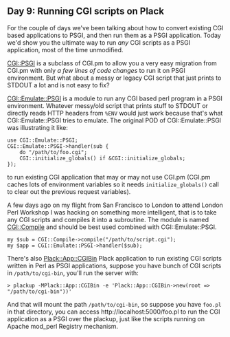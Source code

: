 ## Day 9: Running CGI scripts on Plack

For the couple of days we've been talking about how to convert existing CGI based applications to PSGI, and then run them as a PSGI application. Today we'd show you the ultimate way to run *any* CGI scripts as a PSGI application, most of the time unmodified.

[CGI::PSGI](http://search.cpan.org/perldoc?CGI::PSGI) is a subclass of CGI.pm to allow you a very easy migration from CGI.pm with only *a few lines of code changes* to run it on PSGI environment. But what about a messy or legacy CGI script that just prints to STDOUT a lot and is not easy to fix?

[CGI::Emulate::PSGI](http://search.cpan.org/perldoc?CGI::Emulate::PSGI) is a module to run any CGI based perl program in a PSGI environment. Whatever messy/old script that prints stuff to STDOUT or directly reads HTTP headers from `%ENV` would just work because that's what CGI::Emulate::PSGI tries to emulate. The original POD of CGI::Emulate::PSGI was illustrating it like:

    use CGI::Emulate::PSGI;
    CGI::Emulate::PSGI->handler(sub {
        do "/path/to/foo.cgi";
        CGI::initialize_globals() if &CGI::initialize_globals;
    });

to run existing CGI application that may or may not use CGI.pm (CGI.pm caches lots of environment variables so it needs `initialize_globals()` call to clear out the previous request variables).

A few days ago on my flight from San Francisco to London to attend London Perl Workshop I was hacking on something more intelligent, that is to take any CGI scripts and compiles it into a subroutine. The module is named [CGI::Compile](http://search.cpan.org/perldoc?CGI::Compile) and should be best used combined with CGI::Emulate::PSGI.

    my $sub = CGI::Compile->compile("/path/to/script.cgi");
    my $app = CGI::Emulate::PSGI->handler($sub);

There's also [Plack::App::CGIBin](http://search.cpan.org/perldoc?Plack::App::CGIBin) Plack application to run existing CGI scripts written in Perl as PSGI applications, suppose you have bunch of CGI scripts in `/path/to/cgi-bin`, you'll run the server with:

    > plackup -MPlack::App::CGIBin -e 'Plack::App::CGIBin->new(root => "/path/to/cgi-bin"))'

And that will mount the path `/path/to/cgi-bin`, so suppose you have `foo.pl` in that directory, you can access http://localhost:5000/foo.pl to run the CGI application as a PSGI over the plackup, just like the scripts running on Apache mod_perl Registry mechanism.
